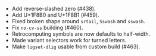  * Add reverse-slashed zero (#438).
 * Add U+1F8B0 and U+1F8B1 (#459).
 * Fixed broken shape around `srtail`, `Sswash` and `sswash`.
 * Fix `no-cv-ss` building (#460).
 * Retrocomputing symbols are now defaults to half-width.
 * Made variant selectors work for turned letters.
 * Make `ligset-dlig` usable from custom build (#463).